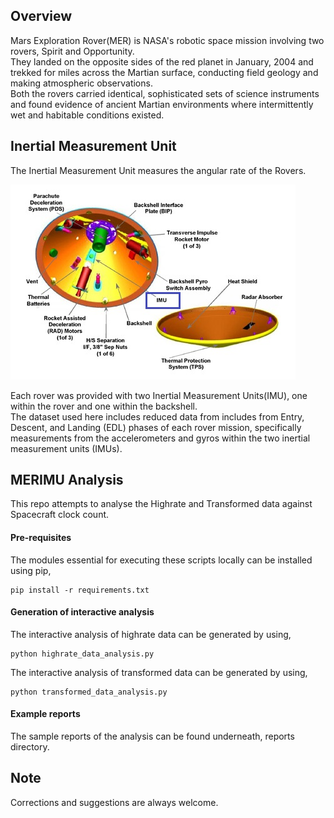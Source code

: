 ## Overview

Mars Exploration Rover(MER) is NASA's robotic space mission involving two rovers, Spirit and Opportunity.<br>
They landed on the opposite sides of the red planet in January, 2004 and trekked for miles across the Martian surface, conducting field geology and making atmospheric observations.<br>
Both the rovers carried identical, sophisticated sets of science instruments and found evidence of ancient Martian environments where intermittently wet and habitable conditions existed.

## Inertial Measurement Unit

The Inertial Measurement Unit measures the angular rate of the Rovers.<br>

![imu img](.github/images/mars_rover_aeroshell.jpg)

Each rover was provided with two Inertial Measurement Units(IMU), one within the rover and one within the backshell.<br>
The dataset used here includes reduced data from includes from Entry, Descent, and Landing (EDL) phases of each rover mission, specifically measurements from the accelerometers and gyros within the two inertial measurement units (IMUs).

## MERIMU Analysis

This repo attempts to analyse the Highrate and Transformed data against Spacecraft clock count.

#### Pre-requisites

The modules essential for executing these scripts locally can be installed using pip,

```commandline
pip install -r requirements.txt
```

#### Generation of interactive analysis

The interactive analysis of highrate data can be generated by using,

```commandline
python highrate_data_analysis.py
```

The interactive analysis of transformed data can be generated by using,

```commandline
python transformed_data_analysis.py
```

#### Example reports

The sample reports of the analysis can be found underneath, reports directory.

## Note

Corrections and suggestions are always welcome.<br>
